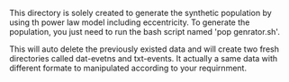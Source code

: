 This directory is solely created to generate the synthetic population by using th power law model including eccentricity. 
To generate the population, you just need to run the bash script named 'pop genrator.sh'. 

This will auto delete the previously existed data and will create two fresh directories called dat-evetns and txt-events. It actually a same data with different formate to manipulated according to your requirnment. 
